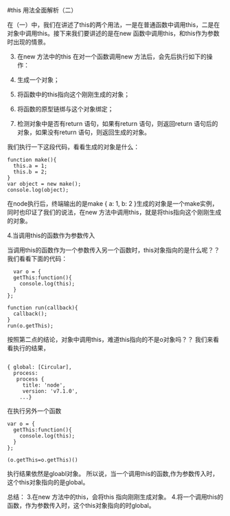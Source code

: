 #this 用法全面解析（二）

在（一）中，我们在讲述了this的两个用法，一是在普通函数中调用this，二是在对象中调用this。接下来我们要讲述的是在new 函数中调用this，和this作为参数时出现的情景。

3. 在new 方法中的this
在对一个函数调用new 方法后，会先后执行如下的操作：

1. 生成一个对象；
2. 将函数中的this指向这个刚刚生成的对象；
3. 将函数的原型链绑与这个对象绑定；
4. 检测对象中是否有return 语句，如果有return 语句，则返回return 语句后的对象，如果没有return 语句，则返回生成的对象。

我们执行一下这段代码，看看生成的对象是什么：

```
function make(){
  this.a = 1;
  this.b = 2;
}
var object = new make();
console.log(object);
```

在node执行后，终端输出的是make { a: 1, b: 2 }生成的对象是一个make实例，同时也印证了我们的说法，在new 方法中调用this，就是将this指向这个刚刚生成的对象。

4.当调用this的函数作为参数传入

当调用this的函数作为一个参数传入另一个函数时，this对象指向的是什么呢？？我们看看下面的代码：

```
  var o = {
  getThis:function(){
    console.log(this);
  }
};

function run(callback){
  callback();
}
run(o.getThis);
```

按照第二点的结论，对象中调用this，难道this指向的不是o对象吗？？
我们来看看执行的结果，

```

{ global: [Circular],
  process: 
   process {
     title: 'node',
     version: 'v7.1.0',
    ...}
```

在执行另外一个函数

```
var o = {
  getThis:function(){
    console.log(this);
  }
};

(o.getThis=o.getThis)()

```

执行结果依然是gloabl对象。
所以说，当一个调用this的函数,作为参数传入时，这个this对象指向的是global。

总结：
3.在new 方法中的this，会将this 指向刚刚生成对象。
4.将一个调用this的函数，作为参数传入时，这个this对象指向的时global。


